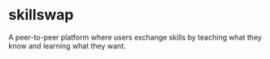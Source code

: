 # skillswap
A peer-to-peer platform where users exchange skills by teaching what they know and learning what they want.
